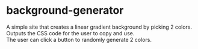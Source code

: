 # background-generator
A simple site that creates a linear gradient background by picking 2 colors.  
Outputs the CSS code for the user to copy and use.  
The user can click a button to randomly generate 2 colors.
